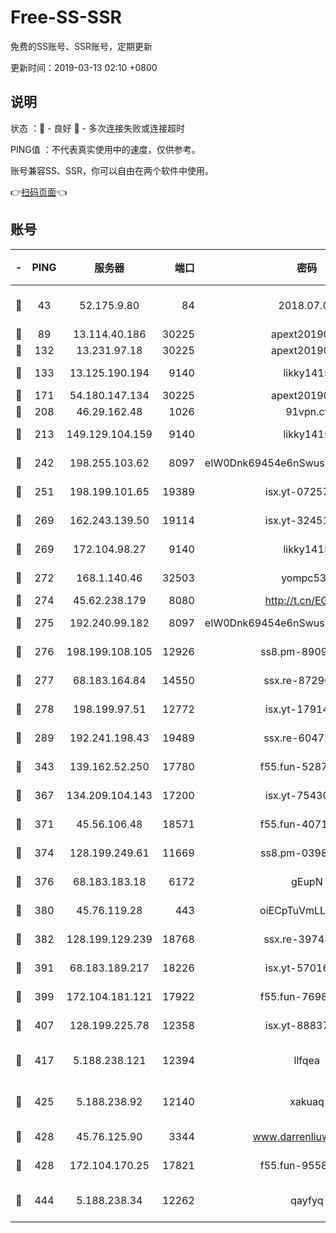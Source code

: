 # Free-SS-SSR

免费的SS账号、SSR账号，定期更新

更新时间：2019-03-13 02:10 +0800

## 说明

状态     ：🙂 - 良好 🙁 - 多次连接失败或连接超时

PING值   ：不代表真实使用中的速度，仅供参考。

账号兼容SS、SSR，你可以自由在两个软件中使用。

👉[扫码页面](https://liesauer.github.io/Free-SS-SSR/)👈

## 账号

|-|PING|服务器|端口|密码|加密方式|区域|
|:----:|:----:|:-----:|-----:|:----:|:----:|:----:|
|🙂|43|52.175.9.80|84|2018.07.07|chacha20-ietf-poly1305|HK|
|🙂|89|13.114.40.186|30225|apext2019006|chacha20|JP|
|🙂|132|13.231.97.18|30225|apext2019006|chacha20|JP|
|🙂|133|13.125.190.194|9140|likky1415|aes-256-cfb|KR|
|🙂|171|54.180.147.134|30225|apext2019006|chacha20|KR|
|🙂|208|46.29.162.48|1026|91vpn.cf|rc4-md5|RU|
|🙂|213|149.129.104.159|9140|likky1415|aes-256-cfb|HK|
|🙂|242|198.255.103.62|8097|eIW0Dnk69454e6nSwuspv9DmS201tQ0D|aes-256-cfb|US|
|🙂|251|198.199.101.65|19389|isx.yt-07257333|aes-256-cfb|US|
|🙂|269|162.243.139.50|19114|isx.yt-32451698|aes-256-cfb|US|
|🙂|269|172.104.98.27|9140|likky1415|aes-256-cfb|JP|
|🙂|272|168.1.140.46|32503|yompc535|aes-256-cfb|AU|
|🙂|274|45.62.238.179|8080|http://t.cn/EGJIyrl|rc4-md5|CA|
|🙂|275|192.240.99.182|8097|eIW0Dnk69454e6nSwuspv9DmS201tQ0D|aes-256-cfb|US|
|🙂|276|198.199.108.105|12926|ss8.pm-89091536|aes-256-cfb|US|
|🙂|277|68.183.164.84|14550|ssx.re-87296027|aes-256-cfb|US|
|🙂|278|198.199.97.51|12772|isx.yt-17914750|aes-256-cfb|US|
|🙂|289|192.241.198.43|19489|ssx.re-60472532|aes-256-cfb|US|
|🙂|343|139.162.52.250|17780|f55.fun-52870038|aes-256-cfb|SG|
|🙂|367|134.209.104.143|17200|isx.yt-75430258|aes-256-cfb|SG|
|🙂|371|45.56.106.48|18571|f55.fun-40716763|aes-256-cfb|US|
|🙂|374|128.199.249.61|11669|ss8.pm-03986540|aes-256-cfb|SG|
|🙂|376|68.183.183.18|6172|gEupN|aes-256-cfb|SG|
|🙂|380|45.76.119.28|443|oiECpTuVmLLxk4Ts|aes-256-cfb|AU|
|🙂|382|128.199.129.239|18768|ssx.re-39743458|aes-256-cfb|SG|
|🙂|391|68.183.189.217|18226|isx.yt-57016658|aes-256-cfb|SG|
|🙂|399|172.104.181.121|17922|f55.fun-76980489|aes-256-cfb|SG|
|🙂|407|128.199.225.78|12358|isx.yt-88837839|aes-256-cfb|SG|
|🙂|417|5.188.238.121|12394|llfqea|chacha20-ietf-poly1305|BR|
|🙂|425|5.188.238.92|12140|xakuaq|chacha20-ietf-poly1305|BR|
|🙂|428|45.76.125.90|3344|www.darrenliuwei.com|aes-256-cfb|AU|
|🙂|428|172.104.170.25|17821|f55.fun-95583566|aes-256-cfb|SG|
|🙂|444|5.188.238.34|12262|qayfyq|chacha20-ietf-poly1305|BR|
